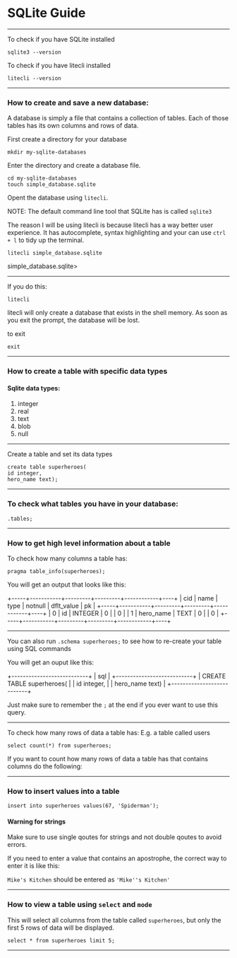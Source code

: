 # SQLite Guide
_______________________________________________________________________________

To check if you have SQLite installed
```
sqlite3 --version
```

To check if you have litecli installed
```
litecli --version
```

_______________________________________________________________________________

### How to create and save a new database:

A database is simply a file that contains a collection of tables.
Each of those tables has its own columns and rows of data.

First create a directory for your database
```
mkdir my-sqlite-databases
```

Enter the directory and create a database file.
```
cd my-sqlite-databases
touch simple_database.sqlite
```

Opent the database using `litecli`. 

NOTE: The default command line tool that SQLite has is called `sqlite3`

The reason I will be using litecli is because litecli has a way better 
user experience. It has autocomplete, syntax highlighting and your can
use `ctrl + l` to tidy up the terminal.
```
litecli simple_database.sqlite
```

simple_database.sqlite>

_______________________________________________________________________________

If you do this:
``` 
litecli
```

litecli will only create a database that exists in the shell memory.
As soon as you exit the prompt, the database will be lost.

to exit
```
exit
```
_______________________________________________________________________________
### How to create a table with specific data types

#### Sqlite data types: 
1. integer
2. real
3. text
4. blob
5. null

_______________________________________________________________________________
Create a table and set its data types
```
create table superheroes(
id integer,
hero_name text);
```

_______________________________________________________________________________
### To check what tables you have in your database:
```
.tables;
```
_______________________________________________________________________________
### How to get high level information about a table


To check how many columns a table has:
```
pragma table_info(superheroes);
```

You will get an output that looks like this:

+-----+-----------+---------+---------+------------+----+
| cid | name      | type    | notnull | dflt_value | pk |
+-----+-----------+---------+---------+------------+----+
| 0   | id        | INTEGER | 0       | <null>     | 0  |
| 1   | hero_name | TEXT    | 0       | <null>     | 0  |
+-----+-----------+---------+---------+------------+----+

_______________________________________________________________________________

You can also run `.schema superheroes;` to see how to re-create your table
using SQL commands

You will get an ouput like this:

+---------------------------+
| sql                       |
+---------------------------+
| CREATE TABLE superheroes( |
| id integer,               |
| hero_name text)           |
+---------------------------+

Just make sure to remember the `;` at the end if you ever
want to use this query.

_______________________________________________________________________________

To check how many rows of data a table has:
E.g. a table called users
```
select count(*) from superheroes;
```

If you want to count how many rows of data a table has that
contains columns do the following:

_______________________________________________________________________________
### How to insert values into a table

```
insert into superheroes values(67, 'Spiderman');
```

#### Warning for strings
Make sure to use single qoutes for strings and not double qoutes 
to avoid errors.

If you need to enter a value that contains an apostrophe, 
the correct way to enter it is like this:

`Mike's Kitchen` should be entered as `'Mike''s Kitchen' `
_______________________________________________________________________________
### How to view a table using `select` and `mode`

This will select all columns from the table called `superheroes`, 
but only the first 5 rows of data will be displayed.
```
select * from superheroes limit 5;
```
_______________________________________________________________________________
